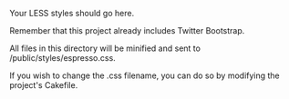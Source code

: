 Your LESS styles should go here.

Remember that this project already includes Twitter Bootstrap.

All files in this directory will be minified and sent to /public/styles/espresso.css.

If you wish to change the .css filename, you can do so by modifying the project's Cakefile.